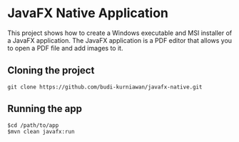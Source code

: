 # JavaFX Native Application
This project shows how to create a Windows executable and MSI installer of a JavaFX application.
The JavaFX application is a PDF editor that allows you to open a PDF file and add images to it.

## Cloning the project
```
git clone https://github.com/budi-kurniawan/javafx-native.git
```


## Running the app

	$cd /path/to/app
	$mvn clean javafx:run

